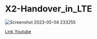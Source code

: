 # X2-Handover_in_LTE

![Screenshot 2023-05-04 233255](https://user-images.githubusercontent.com/95084615/236268836-2ed95079-c5db-4a8d-ae29-915c09592895.png)

[Link Youtube](https://www.youtube.com/watch?v=1lweEobcHd4)
